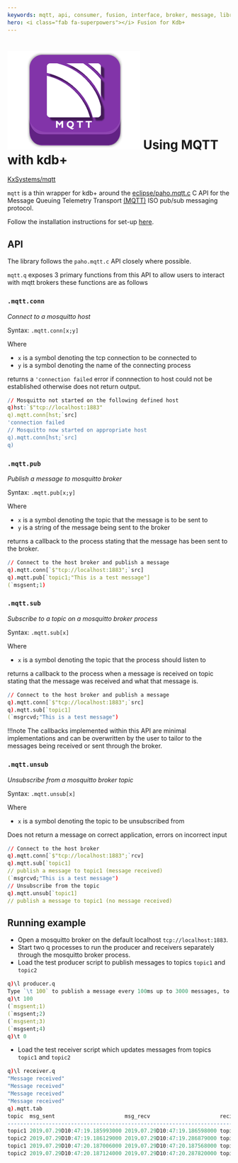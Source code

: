 ```yaml
---
keywords: mqtt, api, consumer, fusion, interface, broker, message, library, telemetry, producer, q
hero: <i class="fab fa-superpowers"></i> Fusion for Kdb+
---
```


# ![mqtt](img/MQTT_Icon.png) Using MQTT with kdb+

<i class="fab fa-github"></i> [KxSystems/mqtt](https://github.com/KxSystems/mqtt)

`mqtt` is a thin wrapper for kdb+ around the
<i class="fab fa-github"></i>
[eclipse/paho.mqtt.c](https://github.com/eclipse/paho.mqtt.c)
C API for the Message Queuing Telemetry Transport [(MQTT)](http://mqtt.org/) ISO pub/sub messaging protocol.

Follow the installation instructions for set-up [here](https://github.com/KxSystems/mqtt#building-and-installation).

## API

The library follows the `paho.mqtt.c` API closely where possible.

`mqtt.q` exposes 3 primary functions from this API to allow users to interact with mqtt brokers these functions are as follows

### `.mqtt.conn`

_Connect to a mosquitto host_

Syntax: `.mqtt.conn[x;y]`

Where

-   `x` is a symbol denoting the tcp connection to be connected to
-   `y` is a symbol denoting the name of the connecting process

returns a `'connection failed` error if connnection to host could not be established otherwise does not return output.

```q
// Mosquitto not started on the following defined host
q)hst:`$"tcp://localhost:1883"
q).mqtt.conn[hst;`src]
'connection failed
// Mosquitto now started on appropriate host
q).mqtt.conn[hst;`src]
q)
```

### `.mqtt.pub`

_Publish a message to mosquitto broker_

Syntax: `.mqtt.pub[x;y]`

Where

-   `x` is a symbol denoting the topic that the message is to be sent to
-   `y` is a string of the message being sent to the broker

returns a callback to the process stating that the message has been sent to the broker.

```q
// Connect to the host broker and publish a message
q).mqtt.conn[`$"tcp://localhost:1883";`src]
q).mqtt.pub[`topic1;"This is a test message"]
(`msgsent;1)
```

### `.mqtt.sub`

_Subscribe to a topic on a mosquitto broker process_

Syntax: `.mqtt.sub[x]`

Where

-   `x` is a symbol denoting the topic that the process should listen to 

returns a callback to the process when a message is received on topic stating that the message was received and what that message is.

```q
// Connect to the host broker and publish a message
q).mqtt.conn[`$"tcp://localhost:1883";`src]
q).mqtt.sub[`topic1]
(`msgrcvd;"This is a test message")
```

!!!note
	The callbacks implemented within this API are minimal implementations and can be overwritten by the user to tailor to the messages being received or sent through the broker.

### `.mqtt.unsub`

_Unsubscribe from a mosquitto broker topic_

Syntax: `.mqtt.unsub[x]`

Where

-  `x` is a symbol denoting the topic to be unsubscribed from

Does not return a message on correct application, errors on incorrect input

```q
// Connect to the host broker
q).mqtt.conn[`$"tcp://localhost:1883";`rcv]
q).mqtt.sub[`topic1]
// publish a message to topic1 (message received)
(`msgrcvd;"This is a test message")
// Unsubscribe from the topic 
q).mqtt.unsub[`topic1]
// publish a message to topic1 (no message received)
```


## Running example

* Open a mosquitto broker on the default localhost `tcp://localhost:1883`.
* Start two q processes to run the producer and receivers separately through the mosquitto broker process.
* Load the test producer script to publish messages to topics `topic1` and `topic2`

```q
q)\l producer.q
Type `\t 100` to publish a message every 100ms up to 3000 messages, to stop and any time type `q)\t 0`
q)\t 100
(`msgsent;1)
(`msgsent;2)
(`msgsent;3)
(`msgsent;4)
q)\t 0
```

* Load the test receiver script which updates messages from topics `topic1` and `topic2`

```q
q)\l receiver.q
"Message received"
"Message received"
"Message received"
"Message received"
q).mqtt.tab
topic  msg_sent                      msg_recv                      recieved_m..
-----------------------------------------------------------------------------..
topic1 2019.07.29D10:47:19.185993000 2019.07.29D10:47:19.186598000 topic1_0  ..
topic2 2019.07.29D10:47:19.186129000 2019.07.29D10:47:19.286879000 topic2_0  ..
topic1 2019.07.29D10:47:20.187006000 2019.07.29D10:47:20.187568000 topic1_1  ..
topic2 2019.07.29D10:47:20.187124000 2019.07.29D10:47:20.287820000 topic2_1  ..
```


